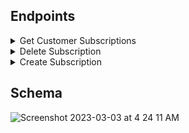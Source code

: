 ## Endpoints

<details close>
<summary>Get Customer Subscriptions</summary>
<br>

Request: <br>
**GET**
```
/api/v1/customer/#{customer_id}/subscriptions
```

JSON Response Example:
```json
{
    "data": [
        {
            "id": "7",
            "type": "subscription",
            "attributes": {
                "customer_id": 7,
                "tea_id": 10,
                "price": 5.99,
                "frequency_monthly": 5
            }
        },
        {
            "id": "8",
            "type": "subscription",
            "attributes": {
                "customer_id": 7,
                "tea_id": 11,
                "price": 2.5,
                "frequency_monthly": 10
            }
        },
        {...},
        {...},
    ]
}
```
</details>

<details close>
<summary>Delete Subscription</summary>
<br>

Request: <br>
**DELETE**
```
/api/v1/customer/#{customer_id}/subscriptions/#{subscription_id}
```

JSON Response Example:
```json
{
    "message": "The subscription was successfully deleted"
}
```
</details>

<details close>
<summary>Create Subscription</summary>
<br>

Request: <br>
**POST**
```
/api/v1/customer/#{customer_id}/subscriptions
```

Request Body Example: <br>
```json
{
  "tea_id": 2,
  "price": 5.99,
  "frequency_monthly": 2
}
```

JSON Response Example:
```json
{
  "data":
      {
          "id": "7",
          "type": "subscription",
          "attributes": {
              "customer_id": 7,
              "tea_id": 10,
              "price": 5.99,
              "frequency_monthly": 5
          }
      }
}
```
</details>

## Schema

![Screenshot 2023-03-03 at 4 24 11 AM](https://user-images.githubusercontent.com/110333328/222696371-0de2d0c0-bf47-4327-9a19-0fa46684b478.png)
